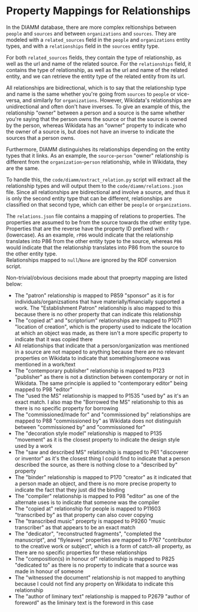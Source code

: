 # Property Mappings for Relationships

In the DIAMM database, there are more complex reltionships between `people` and `sources` and between `organizations` and `sources`. They are modeled with a `related_sources` field in the `people` and `organizations` entity types, and with a `relationships` field in the `sources` entity type.

For both `related_sources` fields, they contain the type of relationship, as well as the url and name of the related source. For the `relationships` field, it contains the type of relationship, as well as the url and name of the related entity, and we can retrieve the entity type of the related entity from its url.

All relationships are bidirectional, which is to say that the relationship type and name is the same whether you're going from `sources` to `people` or vice-versa, and similarly for `organizations`. However, Wikidata's relationships are unidirectional and often don't have inverses. To give an example of this, the relationship "owner" between a person and a source is the same whether you're saying that the person owns the source or that the source is owned by the person, whereas Wikidata has an "owner" property to indicate who the owner of a source is, but does not have an inverse to indicate the sources that a person owns.

Furthermore, DIAMM distinguishes its relationships depending on the entity types that it links. As an example, the `source`-`person` "owner" relationship is different from the `organization`-`person` relationship, while in Wikidata, they are the same.

To handle this, the `code/diamm/extract_relation.py` script will extract all the relationship types and will output them to the `code/diamm/relations.json` file. Since all relationships are bidirectional and involve a source, and thus it is only the second entity type that can be different, relationships are classified on that second type, which can either be `people` or `organizations`.

The `relations.json` file contains a mapping of relations to properties. The properties are assumed to be from the source towards the other entity type. Properties that are the reverse have the property ID prefixed with `r` (lowercase). As an example, `rP86` would indicate that the relationship translates into P86 from the other entity type to the source, whereas `P86` would indicate that the relationship translates into P86 from the source to the other entity type.  
Relationships mapped to `null`/`None` are ignored by the RDF conversion script.

Non-trivial/obvious decisions made about that proeprty mapping are listed below:

- The "patron" relationship is mapped to P859 "sponsor" as it is for individuals/organizsations that have materially/financially supported a work. The "Establishment Patron" relationship is also mapped to this because there is no other property that can indicate this relationship
- The "copied at" and "scriptorium" relationships are mapped to P1071 "location of creation", which is the property used to indicate the location at which an object was made, as there isn't a more specific property to indicate that it was copied there
- All relationships that indicate that a person/organization was mentioned in a source are not mapped to anything because there are no relevant properties on Wikidata to indicate that something/someone was mentioned in a work/text
- The "contemporary publisher" relationship is mapped to P123 "publisher" as there is not a distinction between contemporary or not in Wikidata. The same principle is applied to "contemporary editor" being mapped to P98 "editor"
- The "used the MS" relationship is mapped to P1535 "used by" as it's an exact match. I also map the "Borrowed the MS" relationship to this as there is no specific property for borrowing
- The "commissioned/made for" and "commissioned by" relationships are mapped to P88 "commissioned by" as Wikidata does not distinguish between "commissioned by" and "commissioned for"
- The "decoration style model" relationship is mapped to P135 "movement" as it is the closest property to indicate the design style used by a work
- The "saw and described MS" relationship is mapped to P61 "discoverer or inventor" as it's the closest thing I could find to indicate that a person described the source, as there is nothing close to a "described by" property
- The "binder" relationship is mapped to P170 "creator" as it indicated that a person made an object, and there is no more precise property to indicate the fact that they just did the binding
- The "compiler" relationship is mapped to P98 "editor" as one of the alternate uses is to indicate that someone was the compiler
- The "copied at" relationship for people is mapped to P11603 "transcribed by" as that property can also cover copying
- The "transcribed music" proeprty is mapped to P9260 "music transcriber" as that appears to be an exact match
- The "dedicator", "reconstructed fragments", "completed the manuscript", and "flyleaves" properties are mapped to P767 "contributor to the creative work or subject", which is a form of catch-all property, as there are no specific properties for these relationships
- The "composition(s) in honour of" relationship is mapped to P825 "dedicated to" as there is no property to indicate that a source was made in honour of someone
- The "witnessed the document" relationship is not mapped to anything because I could not find any property on Wikidata to indicate this relationship
- The "author of liminary text" relationship is mapped to P2679 "author of foreword" as the liminary text is the foreword in this case
